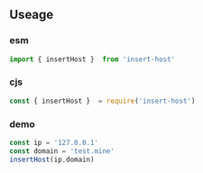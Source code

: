 ## Useage

### esm
```js
import { insertHost }  from 'insert-host'
```


### cjs
```js
const { insertHost }  = require('insert-host')
```

### demo
```js
const ip = '127.0.0.1'
const domain = 'test.mine'
insertHost(ip,domain)
```